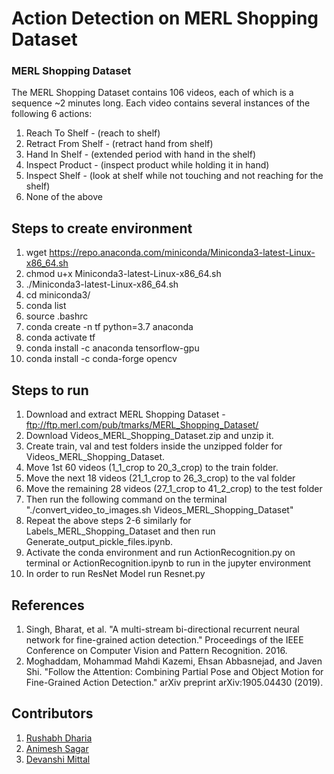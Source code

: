 # Action Detection on MERL Shopping Dataset


### MERL Shopping Dataset

The MERL Shopping Dataset contains 106 videos, each of which is a sequence ~2 minutes long. Each video contains several instances of the following 6 actions:
  1. Reach To Shelf     - (reach to shelf)
  2. Retract From Shelf - (retract hand from shelf)
  3. Hand In Shelf      - (extended period with hand in the shelf)
  4. Inspect Product    - (inspect product while holding it in hand)
  5. Inspect Shelf      - (look at shelf while not touching and not reaching for the shelf)
  6. None of the above


## Steps to create environment
1. wget https://repo.anaconda.com/miniconda/Miniconda3-latest-Linux-x86_64.sh
2. chmod u+x Miniconda3-latest-Linux-x86_64.sh 
3. ./Miniconda3-latest-Linux-x86_64.sh 
4. cd miniconda3/
5. conda list
6. source .bashrc
7. conda create -n tf python=3.7 anaconda
8. conda activate tf
9. conda install -c anaconda tensorflow-gpu
10. conda install -c conda-forge opencv


## Steps to run
1. Download and extract MERL Shopping Dataset - ftp://ftp.merl.com/pub/tmarks/MERL_Shopping_Dataset/
2. Download Videos_MERL_Shopping_Dataset.zip and unzip it.
3. Create train, val and test folders inside the unzipped folder for Videos_MERL_Shopping_Dataset.
4. Move 1st 60 videos (1_1_crop to 20_3_crop) to the train folder.
5. Move the next 18 videos (21_1_crop to 26_3_crop) to the val folder
6. Move the remaining 28 videos (27_1_crop to 41_2_crop) to the test folder
7. Then run the following command on the terminal "./convert_video_to_images.sh Videos_MERL_Shopping_Dataset"
8. Repeat the above steps 2-6 similarly for Labels_MERL_Shopping_Dataset and then run Generate_output_pickle_files.ipynb.
9. Activate the conda environment and run ActionRecognition.py on terminal or ActionRecognition.ipynb to run in the jupyter environment 
10. In order to run ResNet Model run Resnet.py


## References
1. Singh, Bharat, et al. "A multi-stream bi-directional recurrent neural network for fine-grained action detection." Proceedings of the IEEE Conference on Computer Vision and Pattern Recognition. 2016.
2. Moghaddam, Mohammad Mahdi Kazemi, Ehsan Abbasnejad, and Javen Shi. "Follow the Attention: Combining Partial Pose and Object Motion for Fine-Grained Action Detection." arXiv preprint arXiv:1905.04430 (2019).


## Contributors
1. [Rushabh Dharia](https://github.com/rushabhdharia)
2. [Animesh Sagar](https://github.com/animeshsagar)
3. [Devanshi Mittal](https://github.com/mittaldevanshi)
 
